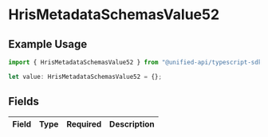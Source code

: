 # HrisMetadataSchemasValue52

## Example Usage

```typescript
import { HrisMetadataSchemasValue52 } from "@unified-api/typescript-sdk/sdk/models/shared";

let value: HrisMetadataSchemasValue52 = {};
```

## Fields

| Field       | Type        | Required    | Description |
| ----------- | ----------- | ----------- | ----------- |